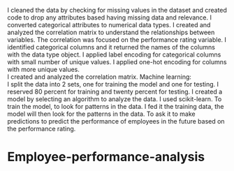I cleaned the data by checking for missing values in the dataset and created code to drop any 
attributes based having missing data and relevance. I converted categorical attributes to 
numerical data types. I created and analyzed the correlation matrix to understand the 
relationships between variables. The correlation was focused on the performance rating 
variable. I identified categorical columns and it returned the names of the columns with the data type 
object. I applied label encoding for categorical columns with small number of unique values. I 
applied one-hot encoding for columns with more unique values.  
I created and analyzed the correlation matrix. Machine learning:  
I split the data into 2 sets, one for training the model and one for testing.  I reserved 80 percent 
for training and twenty percent for testing. 
I created a model by selecting an algorithm to analyze the data. I used scikit-learn. 
To train the model,  to look for patterns in the data. I fed it the training data, the model will then 
look for the patterns in the data. To ask it to make predictions to predict the performance of 
employees in the future based on the performance rating.
# Employee-performance-analysis
